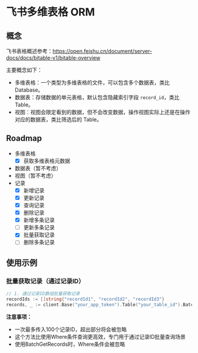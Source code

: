 # 飞书多维表格 ORM


## 概念
飞书表格概述参考：https://open.feishu.cn/document/server-docs/docs/bitable-v1/bitable-overview

主要概念如下：

- 多维表格：一个类型为多维表格的文件，可以包含多个数据表，类比 Database。
- 数据表：存储数据的单元表格，默认包含隐藏索引字段 `record_id`，类比 Table。
- 视图：视图会限定看到的数据，但不会改变数据，操作视图实际上还是在操作对应的数据表，类比筛选后的 Table。


## Roadmap

- 多维表格
  - [x] 获取多维表格元数据
- 数据表（暂不考虑）
- 视图（暂不考虑）
- 记录
  - [x] 新增记录
  - [x] 更新记录
  - [x] 查询记录
  - [x] 删除记录
  - [x] 新增多条记录
  - [ ] 更新多条记录
  - [x] 批量获取记录
  - [ ] 删除多条记录

## 使用示例

### 批量获取记录（通过记录ID）

```go
// 1. 通过记录ID数组批量获取记录
recordIds := []string{"recordId1", "recordId2", "recordId3"}
records, _ := client.Base("your_app_token").Table("your_table_id").BatchGet(recordIds)
```

**注意事项：**
- 一次最多传入100个记录ID，超出部分将会被忽略
- 这个方法比使用Where条件查询更高效，专门用于通过记录ID批量查询场景
- 使用BatchGetRecords时，Where条件会被忽略